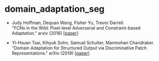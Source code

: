 # domain_adaptation_seg

* Judy Hoffman, Dequan Wang, Fisher Yu, Trevor Darrell.<br />"FCNs in the Wild: Pixel-level Adversarial and Constraint-based Adaptation."
arxiv (2016) [[paper](https://arxiv.org/pdf/1612.02649.pdf)]

* Yi-Hsuan Tsai, Kihyuk Sohn, Samuel Schulter, Manmohan Chandraker.<br />"Domain Adaptation for Structured Output via Discriminative Patch Representations." arXiv (2019) [[paper](https://arxiv.org/pdf/1901.05427.pdf)]
